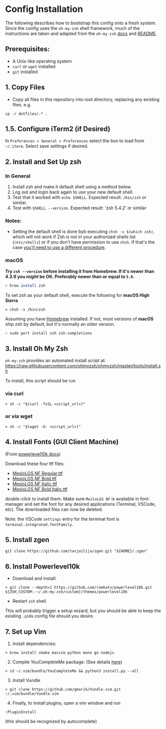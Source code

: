 # Config Installation
The following describes how to bootstrap this config onto a fresh system.
Since the config uses the `oh-my-zsh` shell framework, much of the instructions
are taken and adapted from the `oh-my-zsh` [docs](https://github.com/ohmyzsh/ohmyzsh/wiki) and [README](https://github.com/ohmyzsh/ohmyzsh/blob/master/README.md).
## Prerequisites:
- A Unix-like operating system
- `curl` or `wget` installed
- `git` installed
## 1. Copy Files
- Copy all files in this repository into root directory, replacing any existing files. e.g.
```
cp -r dotfiles/.* .
```

## 1.5. Configure iTerm2 (if Desired)
In `Preferences > General > Preferences` select the box to load from `~/.iterm`. Select save settings if desired.

## 2. Install and Set Up zsh
### In General
1. Install zsh and make it default shell using a method below.
2. Log out and login back again to use your new default shell.
3. Test that it worked with `echo $SHELL`. Expected result: `/bin/zsh` or similar.
4. Test with `$SHELL --version`. Expected result: 'zsh 5.4.2' or similar

### Notes:
- Setting the default shell is done byb executing
`chsh -s $(which zsh)`, which will not work if Zsh is not in your authorized shells list (`/etc/shells`)
    or if you don't have permission to use `chsh`. If that's the case [you'll need to use a different procedure](https://www.google.com/search?q=zsh+default+without+chsh).

### macOS
**Try `zsh --version` before installing it from Homebrew. If it's newer than 4.3.9
you _might_ be OK. Preferably newer than or equal to `5.0`.**

```sh
> brew install zsh
```
To set zsh as your default shell, execute the following for **macOS High Sierra**
```
> chsh -s /bin/zsh
```
Assuming you have [Homebrew](http://brew.sh/) installed. If not, most versions of
**macOS** ship zsh by default, but it's normally an older version.

```sh
> sudo port install zsh zsh-completions
```

## 3. Install Oh My Zsh
`oh-my-zsh` provides an automated install script at:
https://raw.githubusercontent.com/ohmyzsh/ohmyzsh/master/tools/install.sh

To install, this script should be run

### via curl

```shell
> sh -c "$(curl -fsSL <script_url>)"
```

### or via wget

```shell
> sh -c "$(wget -O- <script_url>)"
```

## 4. Install Fonts (GUI Client Machine)
(From [powerlevel10k docs](https://github.com/romkatv/powerlevel10k/blob/master/README.md))

Download these four ttf files:

- [MesloLGS NF Regular.ttf](
    https://github.com/romkatv/powerlevel10k-media/raw/master/MesloLGS%20NF%20Regular.ttf)
- [MesloLGS NF Bold.ttf](
    https://github.com/romkatv/powerlevel10k-media/raw/master/MesloLGS%20NF%20Bold.ttf)
- [MesloLGS NF Italic.ttf](
    https://github.com/romkatv/powerlevel10k-media/raw/master/MesloLGS%20NF%20Italic.ttf)
- [MesloLGS NF Bold Italic.ttf](
    https://github.com/romkatv/powerlevel10k-media/raw/master/MesloLGS%20NF%20Bold%20Italic.ttf)

double-click to install them. Make sure `MesloLGS NF` is available in font-manager and set the font for any desired applications (Terminal, VSCode, etc). The downloaded files can now be deleted.

Note: the VSCode `settings` entry for the terminal font is `terminal.integrated.fontFamily`.

## 5. Install zgen
```
git clone https://github.com/tarjoilija/zgen.git "${HOME}/.zgen"
```

## 6. Install Powerlevel10k
- Download and install:
```
> git clone --depth=1 https://github.com/romkatv/powerlevel10k.git ${ZSH_CUSTOM:-~/.oh-my-zsh/custom}/themes/powerlevel10k
```
- Restart `zsh` shell.

This will probably trigger a setup wizard, but you should be able to keep the existing `.p10k` config file should you desire.

## 7. Set up Vim
1. Install dependencies:
```
> brew install cmake macvim python mono go nodejs
```

2. Compile YouCompleteMe package:
(See details [here](https://github.com/ycm-core/YouCompleteMe/blob/master/README.md#installation))
```
> cd ~/.vim/bundle/YouCompleteMe && python3 install.py --all
```

3. Install Vundle
```
> git clone https://github.com/gmarik/Vundle.vim.git ~/.vim/bundle/Vundle.vim
```

4. Finally, to install plugins, open a vim window and run
```
:PluginInstall
```
(this should be recognized by autocomplete)
